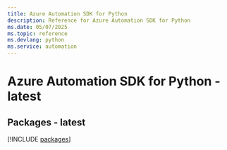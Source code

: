 ```yaml
---
title: Azure Automation SDK for Python
description: Reference for Azure Automation SDK for Python
ms.date: 05/07/2025
ms.topic: reference
ms.devlang: python
ms.service: automation
---
```

# Azure Automation SDK for Python - latest
## Packages - latest
[!INCLUDE [packages](automation-index.md)]